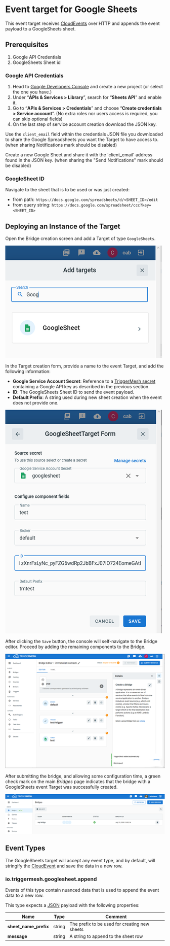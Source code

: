 # Event target for Google Sheets

This event target receives [CloudEvents][ce] over HTTP and appends the event payload to a GoogleSheets sheet.

## Prerequisites

1. Google API Credentials
1. GoogleSheets Sheet id

### Google API Credentials

1. Head to [Google Developers Console][google-dashboard] and create a new
 project (or select the one you have.)
2. Under “**APIs & Services > Library**”, search for “**Sheets API**” and enable it.
3. Go to “**APIs & Services > Credentials**” and choose “**Create credentials > Service account**”. (No extra roles nor
 users access is required, you can skip optional fields)
4. On the last step of service account creation download the JSON key.

Use the `client_email` field within the credentials JSON file you downloaded to share the 
Google Spreadsheets you want the Target to have access to. (when sharing Notifications mark should be disabled)

Create a new Google Sheet and share it with the 'client_email' address found in the JSON key. (when sharing the "Send Notifications" mark should be disabled)

### GoogleSheet ID

Navigate to the sheet that is to be used or was just created:
- from path: `https://docs.google.com/spreadsheets/d/<SHEET_ID>/edit`
- from query string: `https://docs.google.com/spreadsheet/ccc?key=<SHEET_ID>`


## Deploying an Instance of the Target

Open the Bridge creation screen and add a Target of type `GoogleSheets`.

![Adding a GoogleSheets Target](../images/googlesheets-target/create-bridge-1.png)

In the Target creation form, provide a name to the event Target, and add the following information:

* **Google Service Account Secret**: Reference to a [TriggerMesh secret][tm-secret] containing a Google API key as described in the previous section.
* **ID**: The GoogleSheets Sheet ID to send the event payload.
* **Default Prefix**: A string used during new sheet creation when the event does not provide one.

![GoogleSheets Target form](../images/googlesheets-target/create-bridge-2.png)

After clicking the `Save` button, the console will self-navigate to the Bridge editor. Proceed by adding the remaining components to the Bridge.

![Bridge overview](../images/googlesheets-target/create-bridge-3.png)

After submitting the bridge, and allowing some configuration time, a green check mark on the main _Bridges_ page indicates that the bridge with a GoogleSheets event Target was successfully created.

![Bridge status](../images/bridge-status-green.png)

## Event Types

The GoogleSheets target will accept any event type, and by default, will stringify
the [CloudEvent][ce] and save the data in a new row.

### io.triggermesh.googlesheet.append

Events of this type contain nuanced data that is used to append the event data to a new row.

This type expects a [JSON][ce-jsonformat] payload with the following properties:

| Name  |  Type |  Comment |
|---|---|---|
| **sheet_name_prefix** | string | The prefix to be used for creating new sheets |
| **message** | string | A string to append to the sheet row |


[ce]: https://cloudevents.io/
[ce-jsonformat]: https://github.com/cloudevents/spec/blob/v1.0/json-format.md
[tm-secret]:https://docs.triggermesh.io/guides/secrets/

[google-dashboard]: https://console.developers.google.com/apis/dashboard
